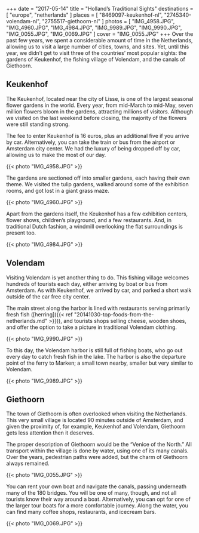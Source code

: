 +++
date    = "2017-05-14"
title   = "Holland’s Traditional Sights"
destinations = [ "europe", "netherlands" ]
places  = [ "8469097-keukenhof-nl", "2745340-volendam-nl", "2755517-giethoorn-nl" ]
photos  = [
  "IMG_4958.JPG", "IMG_4960.JPG", "IMG_4984.JPG", "IMG_9989.JPG", "IMG_9990.JPG",
  "IMG_0055.JPG", "IMG_0069.JPG"
]
cover = "IMG_0055.JPG"
+++
Over the past few years, we spent a considerable amount of time in the Netherlands, allowing us to visit a large number of cities, towns, and sites. Yet, until this year, we didn’t get to visit three of the countries’ most popular sights: the gardens of Keukenhof, the fishing village of Volendam, and the canals of Giethoorn.
<!--more-->

## Keukenhof
The Keukenhof, located near the city of Lisse, is one of the largest seasonal flower gardens in the world. Every year, from mid-March to mid-May, seven million flowers bloom in the gardens, attracting millions of visitors. Although we visited on the last weekend before closing, the majority of the flowers were still standing strong.

The fee to enter Keukenhof is 16 euros, plus an additional five if you arrive by car. Alternatively, you can take the train or bus from the airport or Amsterdam city center. We had the luxury of being dropped off by car, allowing us to make the most of our day.

{{< photo "IMG_4958.JPG" >}}

The gardens are sectioned off into smaller gardens, each having their own theme. We visited the tulip gardens, walked around some of the exhibition rooms, and got lost in a giant grass maze.

{{< photo "IMG_4960.JPG" >}}

Apart from the gardens itself, the Keukenhof has a few exhibition centers, flower shows, children’s playground, and a few restaurants. And, in traditional Dutch fashion, a windmill overlooking the flat surroundings is present too.

{{< photo "IMG_4984.JPG" >}}

## Volendam
Visiting Volendam is yet another thing to do. This fishing village welcomes hundreds of tourists each day, either arriving by boat or bus from Amsterdam. As with Keukenhof, we arrived by car, and parked a short walk outside of the car free city center.

The main street along the harbor is lined with restaurants serving primarily fresh fish ([herring]({{< ref "20141030-top-foods-from-the-netherlands.md" >}})), and tourists shops selling cheese, wooden shoes, and offer the option to take a picture in traditional Volendam clothing.

{{< photo "IMG_9990.JPG" >}}

To this day, the Volendam harbor is still full of fishing boats, who go out every day to catch fresh fish in the lake. The harbor is also the departure point of the ferry to Marken; a small town nearby, smaller but very similar to Volendam.

{{< photo "IMG_9989.JPG" >}}

## Giethoorn
The town of Giethoorn is often overlooked when visiting the Netherlands. This very small village is located 90 minutes outside of Amsterdam, and given the proximity of, for example, Keukenhof and Volendam, Giethoorn gets less attention then it deserves.

The proper description of Giethoorn would be the “Venice of the North.” All transport within the village is done by water, using one of its many canals. Over the years, pedestrian paths were added, but the charm of Giethoorn always remained.

{{< photo "IMG_0055.JPG" >}}

You can rent your own boat and navigate the canals, passing underneath many of the 180 bridges. You will be one of many, though, and not all tourists know their way around a boat. Alternatively, you can opt for one of the larger tour boats for a more comfortable journey. Along the water, you can find many coffee shops, restaurants, and icecream bars.

{{< photo "IMG_0069.JPG" >}}